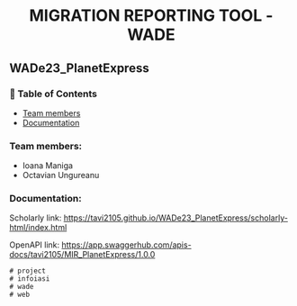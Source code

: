 <div align="center">
  <h1>MIGRATION REPORTING TOOL - WADE</h1>
</div>

## WADe23_PlanetExpress
### :notebook_with_decorative_cover: Table of Contents
- [Team members](#team-members)
- [Documentation](#documentation)

### Team members:
<ul>
  <li>Ioana Maniga</li>
  <li>Octavian Ungureanu</li>
</ul>

### Documentation:
Scholarly link: https://tavi2105.github.io/WADe23_PlanetExpress/scholarly-html/index.html

OpenAPI link: https://app.swaggerhub.com/apis-docs/tavi2105/MIR_PlanetExpress/1.0.0

```
# project
# infoiasi
# wade
# web
```
